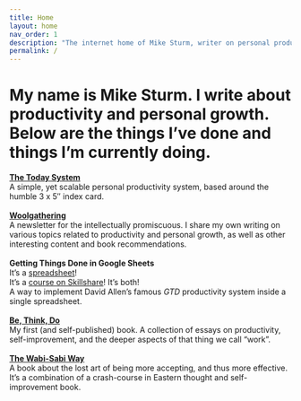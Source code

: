 ```yaml
---
title: Home
layout: home
nav_order: 1
description: "The internet home of Mike Sturm, writer on personal producitivy and personal growth."
permalink: /
---
```


# My name is Mike Sturm. I write about productivity and personal growth. Below are the things I’ve done and things I’m currently doing.

[**The Today System**](https://thetodaysystem.com)<br>
A simple, yet scalable personal productivity system, based around the humble 3 x 5″ index card.
<br>
<br>
[**Woolgathering**](https://woolgathering.substack.com)<br>
 A newsletter for the intellectually promiscuous. I share my own writing on various topics related to productivity and personal growth, as well as other interesting content and book recommendations.
<br>
<br>
**Getting Things Done in Google Sheets**<br>
It’s a [spreadsheet](https://docs.google.com/spreadsheets/d/15PUM1GRYXoXkuXDiGuWiF4ubWll441h8S-70ZnP25LM/)!<br>
It’s a [course on Skillshare](http://skl.sh/2n30RCj)! It’s both!<br>
A way to implement David Allen’s famous *GTD* productivity system inside a single spreadsheet.
<br>
<br>
[**Be, Think, Do**](https://www.amazon.com/Be-Think-Do-Development-Productivity-ebook/dp/B07MQS2YHD)<br>
My first (and self-published) book. A collection of essays on productivity, self-improvement, and the deeper aspects of that thing we call “work”.
<br>
<br>
[**The Wabi-Sabi Way**](https://www.amazon.com/Wabi-sabi-Way-Principles-Meaning-Authenticity/dp/1641528265)<br>
A book about the lost art of being more accepting, and thus more effective. It’s a combination of a crash-course in Eastern thought and self-improvement book.

